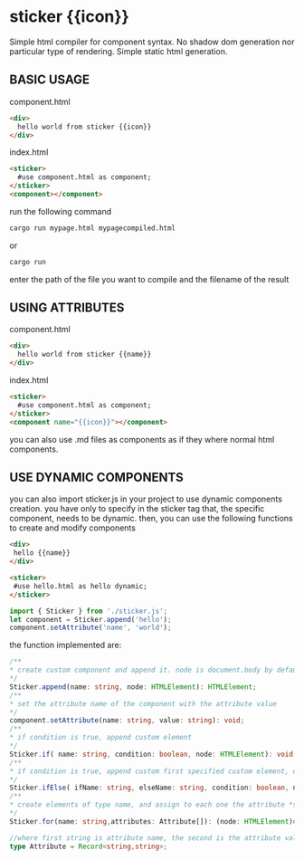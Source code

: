 # sticker {{icon}}
Simple html compiler for component syntax. No shadow dom generation nor particular type of rendering. Simple static html generation.

## BASIC USAGE 

component.html

```html
<div>
  hello world from sticker {{icon}}
</div>
```

index.html

```html
<sticker>
  #use component.html as component;
</sticker>
<component></component>
```

run the following command
```bash
cargo run mypage.html mypagecompiled.html
```

or

```bash
cargo run
```

enter the path of the file you want to compile and the filename of the result

## USING ATTRIBUTES

component.html

```html
<div>
  hello world from sticker {{name}}
</div>
```

index.html

```html
<sticker>
  #use component.html as component;
</sticker>
<component name="{{icon}}"></component>
```

you can also use .md files as components as if they where normal html components.

## USE DYNAMIC COMPONENTS
 you can also import sticker.js in your project to use dynamic components creation. you have only to specify in the sticker tag that, the specific component, needs to be dynamic. then, you can use the following functions to create and modify components
 ```html
 <div>
  hello {{name}}
</div>
 ```

 ```html
<sticker>
  #use hello.html as hello dynamic;
</sticker>
 ```

 ```javascript
 import { Sticker } from './sticker.js';
let component = Sticker.append('hello');
component.setAttribute('name', 'world');
 ```
the function implemented are:
 ```typescript  
 /**
 * create custom component and append it. node is document.body by default
 */
Sticker.append(name: string, node: HTMLElement): HTMLElement;
/**
* set the attribute name of the component with the attribute value
*/
component.setAttribute(name: string, value: string): void;
/**
* if condition is true, append custom element
*/
Sticker.if( name: string, condition: boolean, node: HTMLElement): void;
/**
* if condition is true, append custom first specified custom element, else append second custom element
*/
Sticker.ifElse( ifName: string, elseName: string, condition: boolean, node: HTMLElement ): void;
/**
* create elements of type name, and assign to each one the attribute *specified in each attribute.
*/
Sticker.for(name: string,attributes: Attribute[]): (node: HTMLElement)=>void;

//where first string is attribute name, the second is the attribute value
type Attribute = Record<string,string>;
 ```

